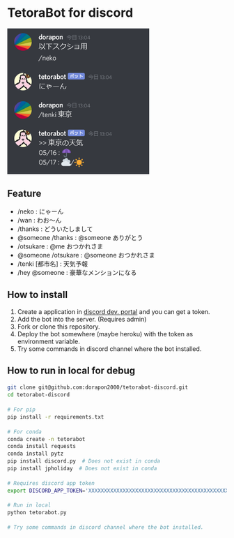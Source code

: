 # TetoraBot for discord

![tetorabot](https://github.com/dorapon2000/tetorabot-discord/blob/master/img/tetorabot_sample.png)

## Feature
- /neko : にゃーん
- /wan : わお～ん
- /thanks : どういたしまして
- @someone /thanks : @someone ありがとう
- /otsukare : @me おつかれさま
- @someone /otsukare : @someone おつかれさま
- /tenki [都市名] : 天気予報
- /hey @someone : 豪華なメンションになる

## How to install

1. Create a application in [discord dev. portal](https://discord.com/developers/applications) and you can get a token.
2. Add the bot into the server. (Requires admin)
3. Fork or clone this repository.
4. Deploy the bot somewhere (maybe heroku) with the token as environment variable.
5. Try some commands in discord channel where the bot installed.

## How to run in local for debug

```sh
git clone git@github.com:dorapon2000/tetorabot-discord.git
cd tetorabot-discord

# For pip
pip install -r requirements.txt

# For conda
conda create -n tetorabot
conda install requests
conda install pytz
pip install discord.py  # Does not exist in conda
pip install jpholiday  # Does not exist in conda

# Requires discord app token
export DISCORD_APP_TOKEN='XXXXXXXXXXXXXXXXXXXXXXXXXXXXXXXXXXXXXXXXXXXXXXXXXXXXXXXXXXX'

# Run in local
python tetorabot.py

# Try some commands in discord channel where the bot installed.
```
